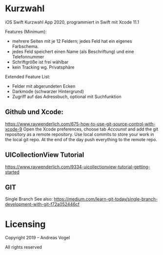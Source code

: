 # Kurzwahl
iOS Swift Kurzwahl App 2020, programmiert in Swift mit Xcode 11.1

Features (Minimum):

* mehrere Seiten mit je 12 Feldern; jedes Feld hat ein eigenes Farbschema.
* jedes Feld speichert einen Name (als Beschriftung) und eine Telefonnummer
* Schriftgröße ist frei wählbar
* kein Tracking wg. Privatsphäre

Extended Feature List:

* Felder mit abgerundeten Ecken
* Darkmode (schwarzer Hintergrund)
* Zugriff auf das Adressbuch, optional mit Suchfunktion


## Github und Xcode:
https://www.raywenderlich.com/675-how-to-use-git-source-control-with-xcode-9
Open the Xcode preferences, choose tab _Accounst_ and add the git repository as a remote repository. Use local commits to store your work in the local git repo. At the end of the day push everything to the remote repo.

## UICollectionView Tutorial
https://www.raywenderlich.com/9334-uicollectionview-tutorial-getting-started

## GIT 
Single Branch
See also: https://medium.com/learn-git-today/single-branch-development-with-git-f72a052446cf

# Licensing
Copyright 2019 – Andreas Vogel

All rights reserved
